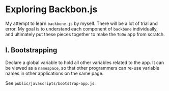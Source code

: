 # Exploring Backbon.js

My attempt to learn `backbone.js` by myself. There will be a lot of trial and
error. My goal is to understand each component of `backbone` individually, and
ultimately put these pieces together to make the `ToDo` app from scratch.

## I. Bootstrapping

Declare a global variable to hold all other variables related to the app. It
can be viewed as a `namespace`, so that other programmers can re-use variable
names in other applications on the same page.

See `public/javascripts/bootstrap-app.js`.